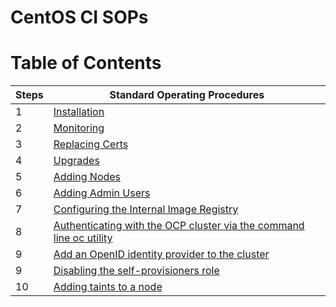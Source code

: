 <h1>CentOS CI SOPs</h1>

# Table of Contents

|Steps|Standard Operating Procedures|
|---|---|
|1|[Installation](installation/README.md)|
|2|[Monitoring](monitoring.md)|
|3|[Replacing Certs](replacing_certs.md)|
|4|[Upgrades](upgrades/README.md)|
|5|[Adding Nodes](adding_nodes.md)|
|6|[Adding Admin Users](adding_admin_users.md)|
|7|[Configuring the Internal Image Registry](configuring_image_registry.md)|
|8|[Authenticating with the OCP cluster via the command line oc utility](authenticating_via_cli.md)|
|9|[Add an OpenID identity provider to the cluster](adding_oidc_authentication.md)|
|9|[Disabling the self-provisioners role](disabling_self_provisioner_role.md)|
|10|[Adding taints to a node](adding_taints_to_nodes.md)|
